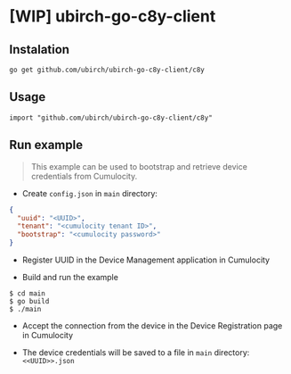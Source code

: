 # [WIP] ubirch-go-c8y-client

## Instalation

`go get github.com/ubirch/ubirch-go-c8y-client/c8y`

## Usage

`import "github.com/ubirch/ubirch-go-c8y-client/c8y"`

## Run example
> This example can be used to bootstrap and retrieve device credentials from Cumulocity.
- Create `config.json` in `main` directory:
```json
{
  "uuid": "<UUID>",
  "tenant": "<cumulocity tenant ID>",
  "bootstrap": "<cumulocity password>"
}
```

- Register UUID in the Device Management application in Cumulocity

- Build and run the example
```
$ cd main
$ go build
$ ./main
```

- Accept the connection from the device in the Device Registration page in Cumulocity

- The device credentials will be saved to a file in `main` directory: `<<UUID>>.json`